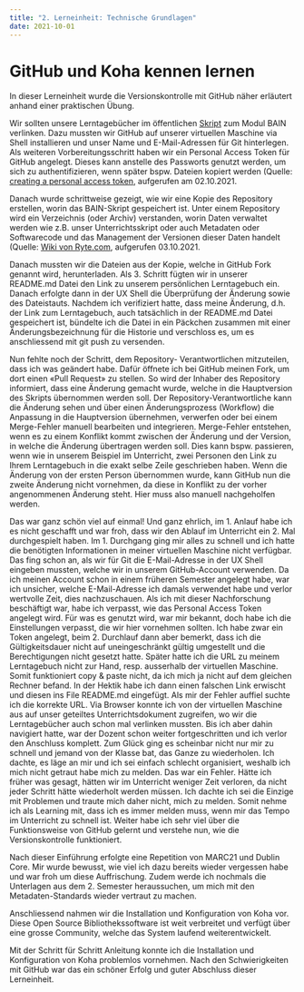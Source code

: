 ```yaml
---
title: "2. Lerneinheit: Technische Grundlagen"
date: 2021-10-01
---
```


<h1>GitHub und Koha kennen lernen</h1>

<p>In dieser Lerneinheit wurde die Versionskontrolle mit GitHub näher erläutert anhand einer praktischen Übung. <br> </p>

<p>Wir sollten unsere Lerntagebücher im öffentlichen <a href="https://bain.felixlohmeier.de/#/?id=lerntageb%c3%bccher">Skript</a> zum Modul BAIN verlinken. Dazu mussten wir GitHub auf unserer virtuellen Maschine via Shell installieren und unser Name und E-Mail-Adressen für Git hinterlegen. Als weiteren Vorbereitungsschritt haben wir ein Personal Access Token für GitHub angelegt. Dieses kann anstelle des Passworts genutzt werden, um sich zu authentifizieren, wenn später bspw. Dateien kopiert werden (Quelle: <a href="https://docs.github.com/en/authentication/keeping-your-account-and-data-secure/creating-a-personal-access-token">creating a personal access token</a>, aufgerufen am 02.10.2021. <br> </p>

<p>Danach wurde schrittweise gezeigt, wie wir eine Kopie des Repository erstellen, worin das BAIN-Skript gespeichert ist. Unter einem Repository wird ein Verzeichnis (oder Archiv) verstanden, worin Daten verwaltet werden wie z.B. unser Unterrichtsskript oder auch Metadaten oder Softwarecode und das Management der Versionen dieser Daten handelt (Quelle: <a href="https://de.ryte.com/wiki/Repository">Wiki von Ryte.com</a>, aufgerufen 03.10.2021. <br> </p>

<p>Danach mussten wir die Dateien aus der Kopie, welche in GitHub Fork genannt wird, herunterladen. Als 3. Schritt fügten wir in unserer README.md Datei den Link zu unserem persönlichen Lerntagebuch ein. Danach erfolgte dann in der UX Shell die Überprüfung der Änderung sowie des Dateistauts. Nachdem ich verifiziert hatte, dass meine Änderung, d.h. der Link zum Lerntagebuch, auch tatsächlich in der README.md Datei gespeichert ist, bündelte ich die Datei in ein Päckchen zusammen mit einer Änderungsbezeichnung für die Historie und verschloss es, um es anschliessend mit git push zu versenden. <br> </p>

<p>Nun fehlte noch der Schritt, dem Repository- Verantwortlichen mitzuteilen, dass ich was geändert habe. Dafür öffnete ich bei GitHub meinen Fork, um dort einen «Pull Request» zu stellen. So wird der Inhaber des Repository informiert, dass eine Änderung gemacht wurde, welche in die Hauptversion des Skripts übernommen werden soll. Der Repository-Verantwortliche kann die Änderung sehen und über einen Änderungsprozess (Workflow) die Anpassung in die Hauptversion übernehmen, verwerfen oder bei einem Merge-Fehler manuell bearbeiten und integrieren. Merge-Fehler entstehen, wenn es zu einem Konflikt kommt zwischen der Änderung und der Version, in welche die Änderung übertragen werden soll. Dies kann bspw. passieren, wenn wie in unserem Beispiel im Unterricht, zwei Personen den Link zu Ihrem Lerntagebuch in die exakt selbe Zeile geschrieben haben. Wenn die Änderung von der ersten Person übernommen wurde, kann GitHub nun die zweite Änderung nicht vornehmen, da diese in Konflikt zu der vorher angenommenen Änderung steht. Hier muss also manuell nachgeholfen werden. <br> </p>

<p>Das war ganz schön viel auf einmal! Und ganz ehrlich, im 1. Anlauf habe ich es nicht geschafft und war froh, dass wir den Ablauf im Unterricht ein 2. Mal durchgespielt haben. Im 1. Durchgang ging mir alles zu schnell und ich hatte die benötigten Informationen in meiner virtuellen Maschine nicht verfügbar. Das fing schon an, als wir für Git die E-Mail-Adresse in der UX Shell eingeben mussten, welche wir in unserem GitHub-Account verwenden. Da ich meinen Account schon in einem früheren Semester angelegt habe, war ich unsicher, welche E-Mail-Adresse ich damals verwendet habe und verlor wertvolle Zeit, dies nachzuschauen. Als ich mit dieser Nachforschung beschäftigt war, habe ich verpasst, wie das Personal Access Token angelegt wird. Für was es genutzt wird, war mir bekannt, doch habe ich die Einstellungen verpasst, die wir hier vornehmen sollten. Ich habe zwar ein Token angelegt, beim 2. Durchlauf dann aber bemerkt, dass ich die Gültigkeitsdauer nicht auf uneingeschränkt gültig umgestellt und die Berechtigungen nicht gesetzt hatte. Später hatte ich die URL zu meinem Lerntagebuch nicht zur Hand, resp. ausserhalb der virtuellen Maschine. Somit funktioniert copy & paste nicht, da ich mich ja nicht auf dem gleichen Rechner befand. In der Hektik habe ich dann einen falschen Link erwischt und diesen ins File README.md eingefügt. Als mir der Fehler auffiel suchte ich die korrekte URL. Via Browser konnte ich von der virtuellen Maschine aus auf unser geteiltes Unterrichtsdokument zugreifen, wo wir die Lerntagebücher auch schon mal verlinken mussten. Bis ich aber dahin navigiert hatte, war der Dozent schon weiter fortgeschritten und ich verlor den Anschluss komplett. Zum Glück ging es scheinbar nicht nur mir zu schnell und jemand von der Klasse bat, das Ganze zu wiederholen. Ich dachte, es läge an mir und ich sei einfach schlecht organisiert, weshalb ich mich nicht getraut habe mich zu melden. Das war ein Fehler. Hätte ich früher was gesagt, hätten wir im Unterricht weniger Zeit verloren, da nicht jeder Schritt hätte wiederholt werden müssen. Ich dachte ich sei die Einzige mit Problemen und traute mich daher nicht, mich zu melden. Somit nehme ich als Learning mit, dass ich es immer melden muss, wenn mir das Tempo im Unterricht zu schnell ist. Weiter habe ich sehr viel über die Funktionsweise von GitHub gelernt und verstehe nun, wie die Versionskontrolle funktioniert.<br> </p>

<p>Nach dieser Einführung erfolgte eine Repetition von MARC21 und Dublin Core. Mir wurde bewusst, wie viel ich dazu bereits wieder vergessen habe und war froh um diese Auffrischung. Zudem werde ich nochmals die Unterlagen aus dem 2. Semester heraussuchen, um mich mit den Metadaten-Standards wieder vertraut zu machen. <br> </p>

 <p>Anschliessend nahmen wir die Installation und Konfiguration von Koha vor. Diese Open Source Bibliothekssoftware ist weit verbreitet und verfügt über eine grosse Community, welche das System laufend weiterentwickelt. <br> </p>

<p>Mit der Schritt für Schritt Anleitung konnte ich die Installation und Konfiguration von Koha problemlos vornehmen. Nach den Schwierigkeiten mit GitHub war das ein schöner Erfolg und guter Abschluss dieser Lerneinheit.</p>
